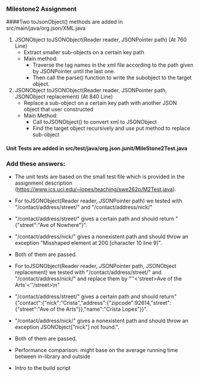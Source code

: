 ### Milestone2 Assignment

####Two toJsonObject() methods are added in src/main/java/org.json/XML.java
1. JSONObject toJSONObject(Reader reader, JSONPointer path) (At 760 Line)
    - Extract smaller sub-objects on a certain key path
    - Main method: 
      - Traverse the tag names in the xml file according to the path given by JSONPointer until the last one. 
      - Then call the parse() function to write the subobject to the target object.
2. JSONObject toJSONObject(Reader reader, JSONPointer path, JSONObject replacement) (At 840 Line)
    - Replace a sub-object on a certain key path with another JSON object that user constructed
    - Main Method: 
      - Call toJSONObject() to convert xml to JSONObject
      - Find the target object recursively and use put method to replace sub-object

#### Unit Tests are added in src/test/java/org.json.junit/MileStone2Test.java

### Add these answers:
* The unit tests are based on the small test file which is provided in the assignment description (https://www.ics.uci.edu/~lopes/teaching/swe262p/M2Test.java). 



* For toJSONObject(Reader reader, JSONPointer path) we tested with "/contact/address/street/" and "/contact/address/nick/"
* "/contact/address/street/" gives a certain path and should return "{\"street\":\"Ave of Nowhere\"}".
* "/contact/address/nick/" gives a nonexistent path and should throw an exception "Misshaped element at 200 [character 10 line 9]".
* Both of them are passed.



* For toJSONObject(Reader reader, JSONPointer path, JSONObject replacement) we tested with "/contact/address/street/" and "/contact/address/nick/" and replace them by "''<'street>Ave of the Arts'<''/street>\n"
* "/contact/address/street/" gives a certain path and should return"{\"contact\":{\"nick\":\"Crista\",\"address\":{\"zipcode\":92614,\"street\":{\"street\":\"Ave of the Arts\"}},\"name\":\"Crista Lopes\"}}".
* "/contact/address/nick/" gives a nonexistent path and should throw an exception JSONObject[\"nick\"] not found.".
* Both of them are passed.



* Performance comparison: might base on the average running time between in-library and outside
* Intro to the build script



